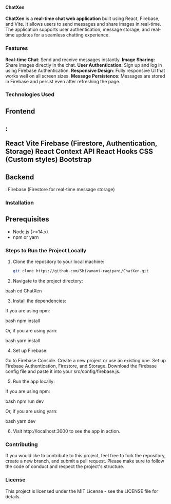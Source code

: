 <h4>ChatXen</h4>

<p><b>ChatXen</b> is a <b>real-time chat web application</b> built using React, Firebase, and Vite. It allows users to send messages and share images in real-time. 
The application supports user authentication, message storage, and real-time updates for a seamless chatting experience.</p>

<h3>Features</h3>

<b>Real-time Chat</b>: Send and receive messages instantly.
<b>Image Sharing:</b> Share images directly in the chat.
**User Authentication**: Sign up and log in using Firebase Authentication.
**Responsive Design**: Fully responsive UI that works well on all screen sizes.
**Message Persistence**: Messages are stored in Firebase and persist even after refreshing the page.

<h3>Technologies Used</h3>

<h2>Frontend<h2>:
  
React
Vite
Firebase (Firestore, Authentication, Storage)
React Context API
React Hooks
CSS (Custom styles)
Bootstrap

<h2>Backend</h2>:
Firebase (Firestore for real-time message storage)

<h3>Installation</h3>

<h2>Prerequisites</h2>

- Node.js (>=14.x)
- npm or yarn

### Steps to Run the Project Locally

1. Clone the repository to your local machine:

   ```bash
   git clone https://github.com/Shivamani-ragipani/ChatXen.git
2. Navigate to the project directory:

bash
cd ChatXen

3. Install the dependencies:

If you are using npm:

bash
npm install

Or, if you are using yarn:

bash
yarn install

4. Set up Firebase:

Go to Firebase Console.
Create a new project or use an existing one.
Set up Firebase Authentication, Firestore, and Storage.
Download the Firebase config file and paste it into your src/config/firebase.js.

5. Run the app locally:

If you are using npm:

bash
npm run dev

Or, if you are using yarn:

bash
yarn dev

6. Visit http://localhost:3000 to see the app in action.

<h3>Contributing</h3>
If you would like to contribute to this project, feel free to fork the repository, create a new branch, and submit a pull request. Please make sure to follow the code of conduct and respect the project's structure.

<h3>License</h3>
This project is licensed under the MIT License - see the LICENSE file for details.

